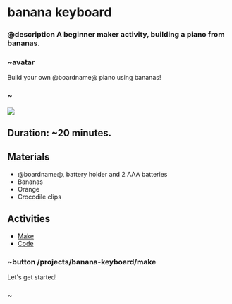 # banana keyboard

### @description A beginner maker activity, building a piano from bananas.

### ~avatar

Build your own @boardname@ piano using bananas!

### ~

![](/static/mb/lessons/banana-keyboard-0.png)

## Duration: ~20 minutes.

## Materials

* @boardname@, battery holder and 2 AAA batteries
* Bananas
* Orange
* Crocodile clips

## Activities

* [Make](/projects/banana-keyboard/make)  
* [Code](/projects/banana-keyboard/code)

### ~button /projects/banana-keyboard/make
Let's get started!
### ~
